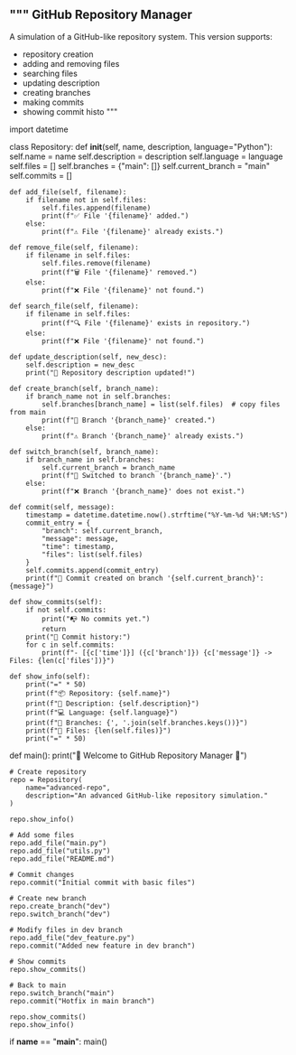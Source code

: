 """
GitHub Repository Manager
-------------------------
A simulation of a GitHub-like repository system.
This version supports:
- repository creation
- adding and removing files
- searching files
- updating description
- creating branches
- making commits
- showing commit histo
"""

import datetime


class Repository:
    def __init__(self, name, description, language="Python"):
        self.name = name
        self.description = description
        self.language = language
        self.files = []
        self.branches = {"main": []}
        self.current_branch = "main"
        self.commits = []

    def add_file(self, filename):
        if filename not in self.files:
            self.files.append(filename)
            print(f"✅ File '{filename}' added.")
        else:
            print(f"⚠️ File '{filename}' already exists.")

    def remove_file(self, filename):
        if filename in self.files:
            self.files.remove(filename)
            print(f"🗑 File '{filename}' removed.")
        else:
            print(f"❌ File '{filename}' not found.")

    def search_file(self, filename):
        if filename in self.files:
            print(f"🔍 File '{filename}' exists in repository.")
        else:
            print(f"❌ File '{filename}' not found.")

    def update_description(self, new_desc):
        self.description = new_desc
        print("📝 Repository description updated!")

    def create_branch(self, branch_name):
        if branch_name not in self.branches:
            self.branches[branch_name] = list(self.files)  # copy files from main
            print(f"🌿 Branch '{branch_name}' created.")
        else:
            print(f"⚠️ Branch '{branch_name}' already exists.")

    def switch_branch(self, branch_name):
        if branch_name in self.branches:
            self.current_branch = branch_name
            print(f"🔀 Switched to branch '{branch_name}'.")
        else:
            print(f"❌ Branch '{branch_name}' does not exist.")

    def commit(self, message):
        timestamp = datetime.datetime.now().strftime("%Y-%m-%d %H:%M:%S")
        commit_entry = {
            "branch": self.current_branch,
            "message": message,
            "time": timestamp,
            "files": list(self.files)
        }
        self.commits.append(commit_entry)
        print(f"📌 Commit created on branch '{self.current_branch}': {message}")

    def show_commits(self):
        if not self.commits:
            print("📭 No commits yet.")
            return
        print("📜 Commit history:")
        for c in self.commits:
            print(f"- [{c['time']}] ({c['branch']}) {c['message']} -> Files: {len(c['files'])}")

    def show_info(self):
        print("=" * 50)
        print(f"📦 Repository: {self.name}")
        print(f"📝 Description: {self.description}")
        print(f"💻 Language: {self.language}")
        print(f"🌿 Branches: {', '.join(self.branches.keys())}")
        print(f"📂 Files: {len(self.files)}")
        print("=" * 50)


def main():
    print("🚀 Welcome to GitHub Repository Manager 🚀")

    # Create repository
    repo = Repository(
        name="advanced-repo",
        description="An advanced GitHub-like repository simulation."
    )

    repo.show_info()

    # Add some files
    repo.add_file("main.py")
    repo.add_file("utils.py")
    repo.add_file("README.md")

    # Commit changes
    repo.commit("Initial commit with basic files")

    # Create new branch
    repo.create_branch("dev")
    repo.switch_branch("dev")

    # Modify files in dev branch
    repo.add_file("dev_feature.py")
    repo.commit("Added new feature in dev branch")

    # Show commits
    repo.show_commits()

    # Back to main
    repo.switch_branch("main")
    repo.commit("Hotfix in main branch")

    repo.show_commits()
    repo.show_info()


if __name__ == "__main__":
    main()

